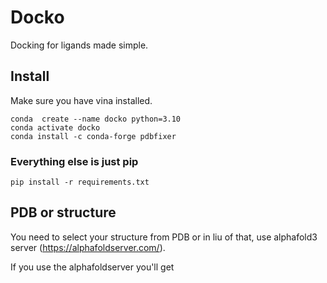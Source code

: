 # Docko

Docking for ligands made simple.

## Install

Make sure you have vina installed. 

```
conda  create --name docko python=3.10
conda activate docko
conda install -c conda-forge pdbfixer
```

### Everything else is just pip
```
pip install -r requirements.txt
```

## PDB or structure
You need to select your structure from PDB or in liu of that, use alphafold3 server (https://alphafoldserver.com/).

If you use the alphafoldserver you'll get 